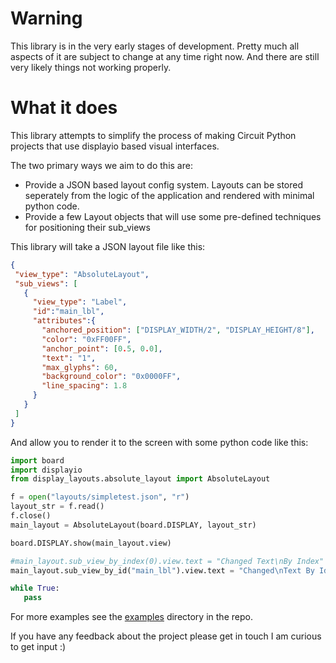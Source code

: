 # Warning
This library is in the very early stages of development. Pretty much all aspects of it are subject to change at any time right now. And there are still very likely things not working properly.

# What it does
This library attempts to simplify the process of making Circuit Python projects that use displayio based visual interfaces.

The two primary ways we aim to do this are:
 
 - Provide a JSON based layout config system. Layouts can be stored seperately from the logic of the application and rendered with minimal python code. 
 - Provide a few Layout objects that will use some pre-defined techniques for positioning their sub_views
 
 This library will take a JSON layout file like this:
 ```JSON
 {
  "view_type": "AbsoluteLayout",
  "sub_views": [
    {
      "view_type": "Label",
      "id":"main_lbl",
      "attributes":{
        "anchored_position": ["DISPLAY_WIDTH/2", "DISPLAY_HEIGHT/8"],
        "color": "0xFF00FF",
        "anchor_point": [0.5, 0.0],
        "text": "1",
        "max_glyphs": 60,
        "background_color": "0x0000FF",
        "line_spacing": 1.8
      }
    }
  ]
}
 ```
 And allow you to render it to the screen with some python code like this:
 ```python
import board
import displayio
from display_layouts.absolute_layout import AbsoluteLayout

f = open("layouts/simpletest.json", "r")
layout_str = f.read()
f.close()
main_layout = AbsoluteLayout(board.DISPLAY, layout_str)

board.DISPLAY.show(main_layout.view)

#main_layout.sub_view_by_index(0).view.text = "Changed Text\nBy Index"
main_layout.sub_view_by_id("main_lbl").view.text = "Changed\nText By Id"

while True:
    pass
```
For more examples see the [examples](examples) directory in the repo.

If you have any feedback about the project please get in touch I am curious to get input :) 